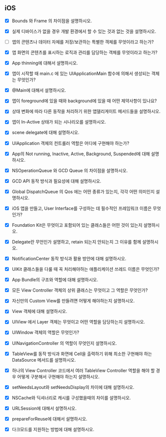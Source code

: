 ## iOS

- [x] Bounds 와 Frame 의 차이점을 설명하시오.

- [x] 실제 디바이스가 없을 경우 개발 환경에서 할 수 있는 것과 없는 것을 설명하시오.

- [ ] 앱의 콘텐츠나 데이터 자체를 저장/보관하는 특별한 객체를 무엇이라고 하는가?

- [x] 앱 화면의 콘텐츠를 표시하는 로직과 관리를 담당하는 객체를 무엇이라고 하는가?

- [x] App thinning에 대해서 설명하시오.



- [x] 앱이 시작할 때 main.c 에 있는 UIApplicationMain 함수에 의해서 생성되는 객체는 무엇인가?

- [x] @Main에 대해서 설명하시오.

- [x] 앱이 foreground에 있을 때와 background에 있을 때 어떤 제약사항이 있나요?

- [x] 상태 변화에 따라 다른 동작을 처리하기 위한 앱델리게이트 메서드들을 설명하시오.

- [x] 앱이 In-Active 상태가 되는 시나리오를 설명하시오.

- [x] scene delegate에 대해 설명하시오.

- [x] UIApplication 객체의 컨트롤러 역할은 어디에 구현해야 하는가?

- [x] App의 Not running, Inactive, Active, Background, Suspended에 대해 설명하시오.



- [x] NSOperationQueue 와 GCD Queue 의 차이점을 설명하시오.

- [x] GCD API 동작 방식과 필요성에 대해 설명하시오.

- [x] Global DispatchQueue 의 Qos 에는 어떤 종류가 있는지, 각각 어떤 의미인지 설명하시오.
  

- [x] iOS 앱을 만들고, User Interface를 구성하는 데 필수적인 프레임워크 이름은 무엇인가?

- [x] Foundation Kit은 무엇이고 포함되어 있는 클래스들은 어떤 것이 있는지 설명하시오.

- [x] Delegate란 무언인가 설명하고, retain 되는지 안되는지 그 이유를 함께 설명하시오.

- [x] NotificationCenter 동작 방식과 활용 방안에 대해 설명하시오.

- [x] UIKit 클래스들을 다룰 때 꼭 처리해야하는 애플리케이션 쓰레드 이름은 무엇인가?

- [x] App Bundle의 구조와 역할에 대해 설명하시오.

- [x] 모든 View Controller 객체의 상위 클래스는 무엇이고 그 역할은 무엇인가?

- [x] 자신만의 Custom View를 만들려면 어떻게 해야하는지 설명하시오.

- [x] View 객체에 대해 설명하시오.

- [x] UIView 에서 Layer 객체는 무엇이고 어떤 역할을 담당하는지 설명하시오.

- [x] UIWindow 객체의 역할은 무엇인가?

- [x] UINavigationController 의 역할이 무엇인지 설명하시오.

- [x] TableView를 동작 방식과 화면에 Cell을 출력하기 위해 최소한 구현해야 하는 DataSource 메서드를 설명하시오.

- [x] 하나의 View Controller 코드에서 여러 TableView Controller 역할을 해야 할 경우 어떻게 구분해서 구현해야 하는지 설명하시오.

- [x] setNeedsLayout와 setNeedsDisplay의 차이에 대해 설명하시오.



- [x] NSCache와 딕셔너리로 캐시를 구성했을때의 차이를 설명하시오.

- [x] URLSession에 대해서 설명하시오.

- [x] prepareForReuse에 대해서 설명하시오.

- [x] 다크모드를 지원하는 방법에 대해 설명하시오.


